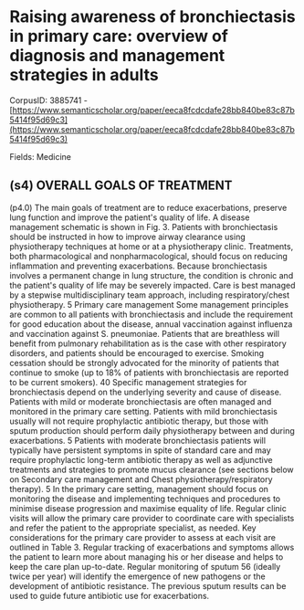 # Raising awareness of bronchiectasis in primary care: overview of diagnosis and management strategies in adults

CorpusID: 3885741 - [https://www.semanticscholar.org/paper/eeca8fcdcdafe28bb840be83c87b5414f95d69c3](https://www.semanticscholar.org/paper/eeca8fcdcdafe28bb840be83c87b5414f95d69c3)

Fields: Medicine

## (s4) OVERALL GOALS OF TREATMENT
(p4.0) The main goals of treatment are to reduce exacerbations, preserve lung function and improve the patient's quality of life. A disease management schematic is shown in Fig. 3. Patients with bronchiectasis should be instructed in how to improve airway clearance using physiotherapy techniques at home or at a physiotherapy clinic. Treatments, both pharmacological and nonpharmacological, should focus on reducing inflammation and preventing exacerbations. Because bronchiectasis involves a permanent change in lung structure, the condition is chronic and the patient's quality of life may be severely impacted. Care is best managed by a stepwise multidisciplinary team approach, including respiratory/chest physiotherapy. 5 Primary care management Some management principles are common to all patients with bronchiectasis and include the requirement for good education about the disease, annual vaccination against influenza and vaccination against S. pneumoniae. Patients that are breathless will benefit from pulmonary rehabilitation as is the case with other respiratory disorders, and patients should be encouraged to exercise. Smoking cessation should be strongly advocated for the minority of patients that continue to smoke (up to 18% of patients with bronchiectasis are reported to be current smokers). 40 Specific management strategies for bronchiectasis depend on the underlying severity and cause of disease. Patients with mild or moderate bronchiectasis are often managed and monitored in the primary care setting. Patients with mild bronchiectasis usually will not require prophylactic antibiotic therapy, but those with sputum production should perform daily physiotherapy between and during exacerbations. 5 Patients with moderate bronchiectasis patients will typically have persistent symptoms in spite of standard care and may require prophylactic long-term antibiotic therapy as well as adjunctive treatments and strategies to promote mucus clearance (see sections below on Secondary care management and Chest physiotherapy/respiratory therapy). 5 In the primary care setting, management should focus on monitoring the disease and implementing techniques and procedures to minimise disease progression and maximise equality of life. Regular clinic visits will allow the primary care provider to coordinate care with specialists and refer the patient  to the appropriate specialist, as needed. Key considerations for the primary care provider to assess at each visit are outlined in Table 3. Regular tracking of exacerbations and symptoms allows the patient to learn more about managing his or her disease and helps to keep the care plan up-to-date. Regular monitoring of sputum 56 (ideally twice per year) will identify the emergence of new pathogens or the development of antibiotic resistance. The previous sputum results can be used to guide future antibiotic use for exacerbations.
